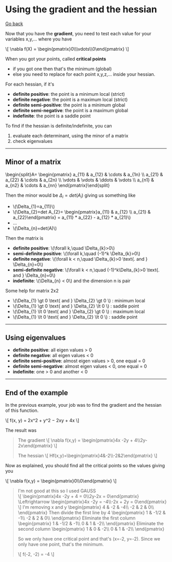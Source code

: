 # Using the gradient and the hessian

[Go back](..)

Now that you have the **gradient**, you need to test
each value for your variables x,y,... where you have

<p>
\[ \nabla f(X) = \begin{pmatrix}0\\\vdots\\0\end{pmatrix} \] 
</p>

When you got your points, called **critical points**

* if you got one then that's the minimum (global)
* else you need to replace for each point x,y,z,...
inside your hessian. 

For each hessian, if it's

* **definite positive**: the point is a minimum local (strict)
* **definite negative**: the point is a maximum local (strict)
* **definite semi-positive**: the point is a minimum global
* **definite semi-negative**: the point is a maximum global
* **indefinite**: the point is a saddle point

To find if the hessian is definite/indefinite, you can

1. evaluate each determinant, using the minor of a matrix
2. check eigenvalues

<hr class="sr">

## Minor of a matrix

<p>
\begin{split}A= \begin{pmatrix}
        a_{11} & a_{12} & \cdots & a_{1n} \\
        a_{21} & a_{22} & \cdots & a_{2n} \\
        \vdots & \vdots & \ddots & \vdots \\
        a_{n1} & a_{n2} & \cdots & a_{nn}
\end{pmatrix}\end{split}
</p>

Then the minor would be  $\Delta_{i}=det(A_{i})$
giving us something like

<ul>
<li>\(\Delta_{1}=a_{11}\)</li>
<li>\(\Delta_{2}=det A_{2}= \begin{pmatrix}a_{11} & a_{12} \\ a_{21} & a_{22}\end{pmatrix} = a_{11} * a_{22} - a_{12} * a_{21}\)</li>
<li>...</li>
<li>\(\Delta_{n}=det(A)\)</li>
</ul>

Then the matrix is

<ul>
    <li><b>definite positive</b>: <span>\(\forall k,\quad \Delta_{k}>0\)</span></li>
    <li><b>semi-definite positive</b>: <span>\(\forall k,\quad (-1)^k \Delta_{k}>0\)</span></li>
    <li><b>definite negative</b>: <span>\(\forall k < n,\quad \Delta_{k}>0 \text{. and } \Delta_{n}=0\)</span></li>
    <li><b>semi-definite negative</b>: <span>\(\forall k < n,\quad (-1)^k\Delta_{k}>0 \text{. and } \Delta_{n}=0\)</span></li>
    <li><b>indefinite</b>: <span>\(\Delta_{n} < 0\)</span> and the dimension n is pair</li>
</ul>

Some help for matrix 2x2

<ul>
    <li>\(\Delta_{1} \gt 0 \text{ and } \Delta_{2} \gt 0 \) : minimum local</li>
    <li>\(\Delta_{1} \gt 0 \text{ and } \Delta_{2} \lt 0 \) : saddle point</li>
    <li>\(\Delta_{1} \lt 0 \text{ and } \Delta_{2} \gt 0 \) : maximum local</li>
    <li>\(\Delta_{1} \lt 0 \text{ and } \Delta_{2} \lt 0 \) : saddle point</li>
</ul>

<hr class="sl">

## Using eigenvalues

* **definite positive**: all eigen values > 0
* **definite negative**: all eigen values < 0
* **definite semi-positive**: almost eigen values > 0, one equal = 0
* **definite semi-negative**: almost eigen values < 0, one equal = 0
* **indefinite**: one > 0 and another < 0

<hr class="sr">

## End of the example

In the previous example, your
job was to find the gradient and the hessian
of this function.

<p>
\[
f(x, y) = 2x^2 + y^2 − 2xy + 4x
\]
</p>

The result was

<blockquote class="spoiler">
<p>The gradient
\[ \nabla f(x,y) = \begin{pmatrix}4x -2y + 4\\2y-2x\end{pmatrix} \] </p>

<p>The hessian
\[ Hf(x,y)=\begin{pmatrix}4&-2\\-2&2\end{pmatrix} \]
</p>
</blockquote>

Now as explained, you should find all the critical
points so the values giving you 

<p>
\[ \nabla f(x,y) = \begin{pmatrix}0\\0\end{pmatrix} \] 
</p>

<blockquote class="spoiler">
I'm not good at this so I used GAUSS
<div class="overflow-auto mathjax_process">
\[
\begin{pmatrix}4x -2y + 4 = 0\\2y-2x = 0\end{pmatrix}
\Leftrightarrow
\begin{pmatrix}4x -2y = -4\\-2x + 2y = 0\end{pmatrix}
\]
I'm removing x and y
\begin{pmatrix}
4 & -2 & -4\\
-2 & 2 & 0\\
\end{pmatrix}
Then divide the first line by 4
\begin{pmatrix}
1 & -1/2 & -1\\
-2 & 2 & 0\\
\end{pmatrix}
Eliminate the first column
\begin{pmatrix}
1 & -1/2 & -1\\
0 & 1 & -2\\
\end{pmatrix}
Eliminate the second column
\begin{pmatrix}
1 & 0 & -2\\
0 & 1 & -2\\
\end{pmatrix}
</div>

So we only have one critical point and that's
(x=-2, y=-2). Since we only have one point, that's
the minimum.

<p>
\[
f(-2, -2) = -4
\]
</p>
</blockquote>